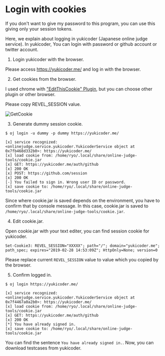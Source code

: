 # Login with cookies

If you don't want to give my password to this program, you can use this giving only your session tokens. 

Here, we explain about logging in yukicoder (Japanese online judge service).
In yukicoder, You can login with password or github account or twitter account.

1. Login yukicoder with the browser.

Please access https://yukicoder.me/ and log in with the browser.

2. Get cookies from the browser.

I used chrome with ["EditThisCookie" Plugin](https://chrome.google.com/webstore/detail/editthiscookie/fngmhnnpilhplaeedifhccceomclgfbg?), but you can choose other plugin or other browser.

Please copy REVEL_SESSION value.

![GetCookie](https://user-images.githubusercontent.com/8858287/52058622-31674e80-25ab-11e9-840d-f3960aee8711.png)

3. Generate dummy session cookie.

```
$ oj login -u dummy -p dummy https://yukicoder.me/

[x] service recognized: <onlinejudge.service.yukicoder.YukicoderService object at 0x7fb468d332b0>: https://yukicoder.me/
[x] load cookie from: /home/ryo/.local/share/online-judge-tools/cookie.jar
[x] GET: https://yukicoder.me/auth/github
[x] 200 OK
[x] POST: https://github.com/session
[x] 200 OK
[-] You failed to sign in. Wrong user ID or password.
[x] save cookie to: /home/ryo/.local/share/online-judge-tools/cookie.jar
```

Since where cookie.jar is saved depends on the environment, you have to confirm that by console message.
In this case, cookie.jar is saved to `/home/ryo/.local/share/online-judge-tools/cookie.jar`.

4. Edit cookie.jar.

Open cookie.jar with your text editer, you can find session cookie for yukicoder.

```
Set-Cookie3: REVEL_SESSION="XXXXX"; path="/"; domain="yukicoder.me"; path_spec; expires="2019-02-28 14:53:09Z"; HttpOnly=None; version=0
```

Please replace current `REVEL_SESSION` value to value which you copied by the browser.

5. Confirm logged in.

```
$ oj login https://yukicoder.me/

[x] service recognized: <onlinejudge.service.yukicoder.YukicoderService object at 0x7f4467a0a2b0>: https://yukicoder.me/
[x] load cookie from: /home/ryo/.local/share/online-judge-tools/cookie.jar
[x] GET: https://yukicoder.me/auth/github
[x] 200 OK
[*] You have already signed in.
[x] save cookie to: /home/ryo/.local/share/online-judge-tools/cookie.jar
```

You can find the sentence `You have already signed in.`.
Now, you can download testcases from yukicoder.

